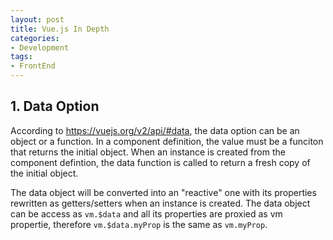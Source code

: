 ```yaml
---
layout: post
title: Vue.js In Depth
categories:
- Development
tags:
- FrontEnd
---
```


## 1. Data Option
According to https://vuejs.org/v2/api/#data, the data option can be an object or a function. In a component definition, the value must be a funciton that returns the initial object. When an instance is created from the component defintion, the data function is called to return a fresh copy of the initial object. 

The data object will be converted into an "reactive" one with its properties rewritten as getters/setters when an instance is created. The data object can be access as `vm.$data` and all its properties are proxied as vm propertie, therefore `vm.$data.myProp` is the same as `vm.myProp`. 


